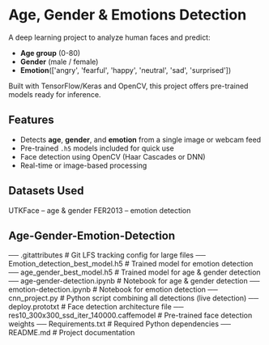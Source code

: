 #  Age, Gender & Emotions Detection 

A deep learning project to analyze human faces and predict:
- **Age group** (0-80)
- **Gender** (male / female)
- **Emotion**(['angry', 'fearful', 'happy', 'neutral', 'sad', 'surprised'])

Built with TensorFlow/Keras and OpenCV, this project offers pre-trained models ready for inference.


##  Features
- Detects **age**, **gender**, and **emotion** from a single image or webcam feed
- Pre-trained `.h5` models included for quick use
- Face detection using OpenCV (Haar Cascades or DNN)
- Real-time or image-based processing

## Datasets Used
UTKFace – age & gender
FER2013 – emotion detection

## Age-Gender-Emotion-Detection
── .gitattributes                 # Git LFS tracking config for large files
── Emotion_detection_best_model.h5 # Trained model for emotion detection
── age_gender_best_model.h5        # Trained model for age & gender detection
── age-gender-detection.ipynb      # Notebook for age & gender detection
── emotion-detection.ipynb         # Notebook for emotion detection
── cnn_project.py                  # Python script combining all detections (live detection)
── deploy.prototxt                 # Face detection architecture file
── res10_300x300_ssd_iter_140000.caffemodel # Pre-trained face detection weights
── Requirements.txt                # Required Python dependencies
── README.md                       # Project documentation
